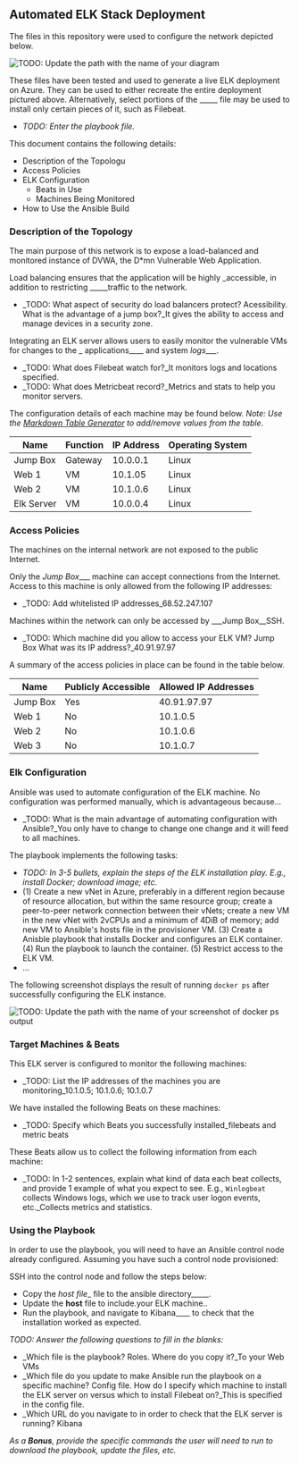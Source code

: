 ## Automated ELK Stack Deployment

The files in this repository were used to configure the network depicted below.

![TODO: Update the path with the name of your diagram](Images/diagram_filename.png)

These files have been tested and used to generate a live ELK deployment on Azure. They can be used to either recreate the entire deployment pictured above. Alternatively, select portions of the _____ file may be used to install only certain pieces of it, such as Filebeat.

  - _TODO: Enter the playbook file._

This document contains the following details:
- Description of the Topologu
- Access Policies
- ELK Configuration
  - Beats in Use
  - Machines Being Monitored
- How to Use the Ansible Build


### Description of the Topology

The main purpose of this network is to expose a load-balanced and monitored instance of DVWA, the D*mn Vulnerable Web Application.

Load balancing ensures that the application will be highly _accessible, in addition to restricting _____traffic to the network.
- _TODO: What aspect of security do load balancers protect? Acessibility. What is the advantage of a jump box?_It gives the ability to access and manage devices in a security zone.

Integrating an ELK server allows users to easily monitor the vulnerable VMs for changes to the _ applications____ and system _logs____.
- _TODO: What does Filebeat watch for?_It monitors logs and locations specified.
- _TODO: What does Metricbeat record?_Metrics and stats to help you monitor servers.

The configuration details of each machine may be found below.
_Note: Use the [Markdown Table Generator](http://www.tablesgenerator.com/markdown_tables) to add/remove values from the table_.

| Name     | Function | IP Address | Operating System |
|----------|----------|------------|------------------|
| Jump Box | Gateway  | 10.0.0.1   | Linux            |
| Web 1    | VM      | 10.1.05     | Linux            |
| Web 2    |    VM    | 10.1.0.6   | Linux            |
| Elk Server|   VM    | 10.0.0.4   | Linux            |

### Access Policies

The machines on the internal network are not exposed to the public Internet. 

Only the _Jump Box____ machine can accept connections from the Internet. Access to this machine is only allowed from the following IP addresses:
- _TODO: Add whitelisted IP addresses_68.52.247.107

Machines within the network can only be accessed by ___Jump Box__SSH.
- _TODO: Which machine did you allow to access your ELK VM? Jump Box What was its IP address?_40.91.97.97

A summary of the access policies in place can be found in the table below.

| Name     | Publicly Accessible | Allowed IP Addresses |
|----------|---------------------|----------------------|
| Jump Box | Yes                 | 40.91.97.97          |
| Web 1    | No                  | 10.1.0.5             |
| Web 2    | No                  | 10.1.0.6             |
| Web 3    | No                  | 10.1.0.7             |

### Elk Configuration

Ansible was used to automate configuration of the ELK machine. No configuration was performed manually, which is advantageous because...
- _TODO: What is the main advantage of automating configuration with Ansible?_You only have to change to change one change and it will feed to all machines. 

The playbook implements the following tasks:
- _TODO: In 3-5 bullets, explain the steps of the ELK installation play. E.g., install Docker; download image; etc._
- (1) Create a new vNet in Azure, preferably in a different region because of resource allocation, but within the same resource group; create a peer-to-peer network connection between their vNets; create a new VM in the new vNet with 2vCPUs and a minimum of 4DiB of memory; add new VM to Ansible's hosts file in the provisioner VM.
  (3) Create a Anisble playbook that installs Docker and configures an ELK container.
  (4) Run the playbook to launch the container.
  (5) Restrict access to the ELK VM.
- ...

The following screenshot displays the result of running `docker ps` after successfully configuring the ELK instance.

![TODO: Update the path with the name of your screenshot of docker ps output](Images/docker_ps_output.png)

### Target Machines & Beats
This ELK server is configured to monitor the following machines:
- _TODO: List the IP addresses of the machines you are monitoring_10.1.0.5; 10.1.0.6; 10.1.0.7

We have installed the following Beats on these machines:
- _TODO: Specify which Beats you successfully installed_filebeats and metric beats

These Beats allow us to collect the following information from each machine:
- _TODO: In 1-2 sentences, explain what kind of data each beat collects, and provide 1 example of what you expect to see. E.g., `Winlogbeat` collects Windows logs, which we use to track user logon events, etc._Collects metrics and statistics. 

### Using the Playbook
In order to use the playbook, you will need to have an Ansible control node already configured. Assuming you have such a control node provisioned: 

SSH into the control node and follow the steps below:
- Copy the _host file__ file to the ansible directory_____.
- Update the __host__ file to include.your ELK machine..
- Run the playbook, and navigate to Kibana____ to check that the installation worked as expected.

_TODO: Answer the following questions to fill in the blanks:_
- _Which file is the playbook? Roles. Where do you copy it?_To your Web VMs
- _Which file do you update to make Ansible run the playbook on a specific machine? Config file. How do I specify which machine to install the ELK server on versus which to install Filebeat on?_This is specified in the config file.
- _Which URL do you navigate to in order to check that the ELK server is running? Kibana

_As a **Bonus**, provide the specific commands the user will need to run to download the playbook, update the files, etc._